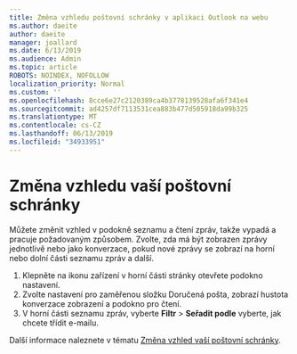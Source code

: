 ```yaml
---
title: Změna vzhledu poštovní schránky v aplikaci Outlook na webu
ms.author: daeite
author: daeite
manager: joallard
ms.date: 6/13/2019
ms.audience: Admin
ms.topic: article
ROBOTS: NOINDEX, NOFOLLOW
localization_priority: Normal
ms.custom: ''
ms.openlocfilehash: 8cce6e27c2120389ca4b3778139528afa6f341e4
ms.sourcegitcommit: ad4257df7113531cea883b477d505918da99b325
ms.translationtype: MT
ms.contentlocale: cs-CZ
ms.lasthandoff: 06/13/2019
ms.locfileid: "34933951"
---
```

# <a name="change-the-look-of-your-mailbox"></a>Změna vzhledu vaší poštovní schránky

Můžete změnit vzhled v podokně seznamu a čtení zpráv, takže vypadá a pracuje požadovaným způsobem. Zvolte, zda má být zobrazen zprávy jednotlivě nebo jako konverzace, pokud nové zprávy se zobrazí na horní nebo dolní části seznamu zpráv a další.

1. Klepněte na ikonu zařízení v horní části stránky otevřete podokno nastavení.
1. Zvolte nastavení pro zaměřenou složku Doručená pošta, zobrazí hustota konverzace zobrazení a podokno pro čtení.
1. V horní části seznamu zpráv, vyberte **Filtr** > **Seřadit podle** vyberte, jak chcete třídit e-mailu.

Další informace naleznete v tématu [Změna vzhled vaší poštovní schránky](https://support.office.com/article/b41c2ecb-f23c-42b3-b7f8-659646d5e58c).